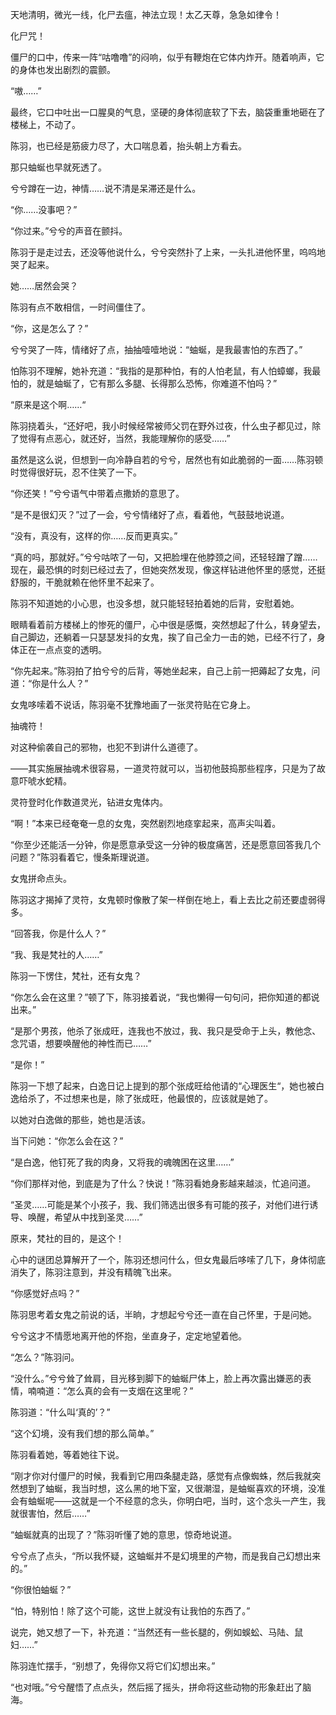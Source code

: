 天地清明，微光一线，化尸去瘟，神法立现！太乙天尊，急急如律令！

化尸咒！

僵尸的口中，传来一阵“咕噜噜”的闷响，似乎有鞭炮在它体内炸开。随着响声，它的身体也发出剧烈的震颤。

“嗷……”

最终，它口中吐出一口腥臭的气息，坚硬的身体彻底软了下去，脑袋重重地砸在了楼梯上，不动了。

陈羽，也已经是筋疲力尽了，大口喘息着，抬头朝上方看去。

那只蚰蜒也早就死透了。

兮兮蹲在一边，神情……说不清是呆滞还是什么。

“你……没事吧？”

“你过来。”兮兮的声音在颤抖。

陈羽于是走过去，还没等他说什么，兮兮突然扑了上来，一头扎进他怀里，呜呜地哭了起来。

她……居然会哭？

陈羽有点不敢相信，一时间僵住了。

“你，这是怎么了？”

兮兮哭了一阵，情绪好了点，抽抽噎噎地说：“蚰蜒，是我最害怕的东西了。”

怕陈羽不理解，她补充道：“我指的是那种怕，有的人怕老鼠，有人怕蟑螂，我最怕的，就是蚰蜒了，它有那么多腿、长得那么恐怖，你难道不怕吗？”

“原来是这个啊……“

陈羽挠着头，“还好吧，我小时候经常被师父罚在野外过夜，什么虫子都见过，除了觉得有点恶心，就还好，当然，我能理解你的感受……”

虽然是这么说，但想到一向冷静自若的兮兮，居然也有如此脆弱的一面……陈羽顿时觉得很好玩，忍不住笑了一下。

“你还笑！”兮兮语气中带着点撒娇的意思了。

“是不是很幻灭？”过了一会，兮兮情绪好了点，看着他，气鼓鼓地说道。

“没有，真没有，这样的你……反而更真实。”

“真的吗，那就好。”兮兮咕哝了一句，又把脸埋在他脖颈之间，还轻轻蹭了蹭……现在，最恐惧的时刻已经过去了，但她突然发现，像这样钻进他怀里的感觉，还挺舒服的，干脆就赖在他怀里不起来了。

陈羽不知道她的小心思，也没多想，就只能轻轻拍着她的后背，安慰着她。

眼睛看着前方楼梯上的惨死的僵尸，心中很是感慨，突然想起了什么，转身望去，自己脚边，还躺着一只瑟瑟发抖的女鬼，挨了自己全力一击的她，已经不行了，身体正在一点点变的透明。

“你先起来。”陈羽拍了拍兮兮的后背，等她坐起来，自己上前一把薅起了女鬼，问道：“你是什么人？”

女鬼哆嗦着不说话，陈羽毫不犹豫地画了一张灵符贴在它身上。

抽魂符！

对这种偷袭自己的邪物，也犯不到讲什么道德了。

——其实施展抽魂术很容易，一道灵符就可以，当初他鼓捣那些程序，只是为了故意吓唬水蛇精。

灵符登时化作数道灵光，钻进女鬼体内。

“啊！”本来已经奄奄一息的女鬼，突然剧烈地痉挛起来，高声尖叫着。

“你至少还能活一分钟，你是愿意承受这一分钟的极度痛苦，还是愿意回答我几个问题？”陈羽看着它，慢条斯理说道。

女鬼拼命点头。

陈羽这才揭掉了灵符，女鬼顿时像散了架一样倒在地上，看上去比之前还要虚弱得多。

“回答我，你是什么人？”

“我、我是梵社的人……”

陈羽一下愣住，梵社，还有女鬼？

“你怎么会在这里？”顿了下，陈羽接着说，“我也懒得一句句问，把你知道的都说出来。”

“是那个男孩，他杀了张成旺，连我也不放过，我、我只是受命于上头，教他念、念咒语，想要唤醒他的神性而已……”

“是你！”

陈羽一下想了起来，白逸日记上提到的那个张成旺给他请的“心理医生“，她也被白逸给杀了，不过想来也是，除了张成旺，他最恨的，应该就是她了。

以她对白逸做的那些，她也是活该。

当下问她：“你怎么会在这？”

“是白逸，他钉死了我的肉身，又将我的魂魄困在这里……”

“你们那样对他，到底是为了什么？快说！”陈羽看她身影越来越淡，忙追问道。

“圣灵……可能是某个小孩子，我、我们筛选出很多有可能的孩子，对他们进行诱导、唤醒，希望从中找到圣灵……”

原来，梵社的目的，是这个！

心中的谜团总算解开了一个，陈羽还想问什么，但女鬼最后哆嗦了几下，身体彻底消失了，陈羽注意到，并没有精魄飞出来。

“你感觉好点吗？”

陈羽思考着女鬼之前说的话，半晌，才想起兮兮还一直在自己怀里，于是问她。

兮兮这才不情愿地离开他的怀抱，坐直身子，定定地望着他。

“怎么？”陈羽问。

“没什么。”兮兮耸了耸肩，目光移到脚下的蚰蜒尸体上，脸上再次露出嫌恶的表情，喃喃道：“怎么真的会有一支烟在这里呢？”

陈羽道：“什么叫‘真的’？”

“这个幻境，没有我们想的那么简单。”

陈羽看着她，等着她往下说。

“刚才你对付僵尸的时候，我看到它用四条腿走路，感觉有点像蜘蛛，然后我就突然想到了蚰蜒，我当时想，这么黑的地下室，又很潮湿，是蚰蜒喜欢的环境，没准会有蚰蜒呢——这就是一个不经意的念头，你明白吧，当时，这个念头一产生，我就很害怕，然后……”

“蚰蜒就真的出现了？”陈羽听懂了她的意思，惊奇地说道。

兮兮点了点头，“所以我怀疑，这蚰蜒并不是幻境里的产物，而是我自己幻想出来的。”

“你很怕蚰蜒？”

“怕，特别怕！除了这个可能，这世上就没有让我怕的东西了。”

说完，她又想了一下，补充道：“当然还有一些长腿的，例如蜈蚣、马陆、鼠妇……”

陈羽连忙摆手，“别想了，免得你又将它们幻想出来。”

“也对哦。”兮兮醒悟了点点头，然后摇了摇头，拼命将这些动物的形象赶出了脑海。
